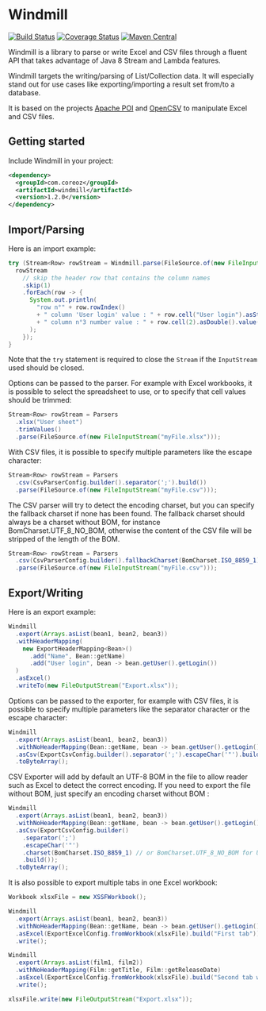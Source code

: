 Windmill
========

[![Build Status](https://github.com/Coreoz/Windmill/actions/workflows/maven.yml/badge.svg)](./actions)
[![Coverage Status](https://coveralls.io/repos/github/Coreoz/Windmill/badge.svg?branch=master)](https://coveralls.io/github/Coreoz/Windmill?branch=master)
[![Maven Central](https://maven-badges.herokuapp.com/maven-central/com.coreoz/windmill/badge.svg)](https://maven-badges.herokuapp.com/maven-central/com.coreoz/windmill)

Windmill is a library to parse or write Excel and CSV files through a fluent API
that takes advantage of Java 8 Stream and Lambda features.

Windmill targets the writing/parsing of List/Collection data.
It will especially stand out for use cases like exporting/importing a result set from/to a database.

It is based on the projects [Apache POI](https://poi.apache.org/)
and [OpenCSV](http://opencsv.sourceforge.net/) to manipulate Excel and CSV files.

Getting started
---------------
Include Windmill in your project:
```xml
<dependency>
  <groupId>com.coreoz</groupId>
  <artifactId>windmill</artifactId>
  <version>1.2.0</version>
</dependency>
```

Import/Parsing
--------------
Here is an import example:
```java
try (Stream<Row> rowStream = Windmill.parse(FileSource.of(new FileInputStream("myFile.xlsx")))) {
  rowStream
    // skip the header row that contains the column names
    .skip(1)
    .forEach(row -> {
      System.out.println(
        "row n°" + row.rowIndex()
        + " column 'User login' value : " + row.cell("User login").asString()
        + " column n°3 number value : " + row.cell(2).asDouble().value() // index is zero-based
      );
    });
}
```
Note that the `try` statement is required to close the `Stream` if the `InputStream` used should be closed.

Options can be passed to the parser.
For example with Excel workbooks, it is possible to select the spreadsheet to use,
or to specify that cell values should be trimmed:
```java
Stream<Row> rowStream = Parsers
  .xlsx("User sheet")
  .trimValues()
  .parse(FileSource.of(new FileInputStream("myFile.xlsx")));
```

With CSV files, it is possible to specify multiple parameters like the escape character:
```java
Stream<Row> rowStream = Parsers
  .csv(CsvParserConfig.builder().separator(';').build())
  .parse(FileSource.of(new FileInputStream("myFile.csv")));
```

The CSV parser will try to detect the encoding charset, but you can specify the fallback charset if none has been found.
The fallback charset should always be a charset without BOM, for instance BomCharset.UTF_8_NO_BOM,
otherwise the content of the CSV file will be stripped of the length of the BOM.
```java
Stream<Row> rowStream = Parsers
  .csv(CsvParserConfig.builder().fallbackCharset(BomCharset.ISO_8859_1).build())
  .parse(FileSource.of(new FileInputStream("myFile.csv")));
```

Export/Writing
--------------
Here is an export example:
```java
Windmill
  .export(Arrays.asList(bean1, bean2, bean3))
  .withHeaderMapping(
    new ExportHeaderMapping<Bean>()
      .add("Name", Bean::getName)
      .add("User login", bean -> bean.getUser().getLogin())
  )
  .asExcel()
  .writeTo(new FileOutputStream("Export.xlsx"));
```

Options can be passed to the exporter, for example with CSV files,
it is possible to specify multiple parameters like the separator character or the escape character:
```java
Windmill
  .export(Arrays.asList(bean1, bean2, bean3))
  .withNoHeaderMapping(Bean::getName, bean -> bean.getUser().getLogin())
  .asCsv(ExportCsvConfig.builder().separator(';').escapeChar('"').build());
  .toByteArray();
```

CSV Exporter will add by default an UTF-8 BOM in the file to allow reader such as Excel to detect the correct
encoding.
If you need to export the file without BOM, just specify an encoding charset without BOM :
```java
Windmill
  .export(Arrays.asList(bean1, bean2, bean3))
  .withNoHeaderMapping(Bean::getName, bean -> bean.getUser().getLogin())
  .asCsv(ExportCsvConfig.builder()
    .separator(';')
    .escapeChar('"')
    .charset(BomCharset.ISO_8859_1) // or BomCharset.UTF_8_NO_BOM for UTF-8
    .build());
  .toByteArray();
```

It is also possible to export multiple tabs in one Excel workbook:
```java
Workbook xlsxFile = new XSSFWorkbook();

Windmill
  .export(Arrays.asList(bean1, bean2, bean3))
  .withNoHeaderMapping(Bean::getName, bean -> bean.getUser().getLogin())
  .asExcel(ExportExcelConfig.fromWorkbook(xlsxFile).build("First tab"))
  .write();

Windmill
  .export(Arrays.asList(film1, film2))
  .withNoHeaderMapping(Film::getTitle, Film::getReleaseDate)
  .asExcel(ExportExcelConfig.fromWorkbook(xlsxFile).build("Second tab with films"))
  .write();

xlsxFile.write(new FileOutputStream("Export.xlsx"));
```
